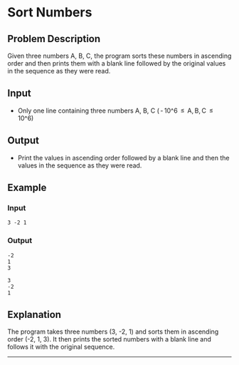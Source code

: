 

# Sort Numbers

## Problem Description

Given three numbers A, B, C, the program sorts these numbers in ascending order and then prints them with a blank line followed by the original values in the sequence as they were read.

## Input

- Only one line containing three numbers A, B, C ( - 10^6  ≤  A, B, C  ≤  10^6)

## Output

- Print the values in ascending order followed by a blank line and then the values in the sequence as they were read.

## Example

### Input

```
3 -2 1
```

### Output

```
-2
1
3

3
-2
1
```

## Explanation

The program takes three numbers (3, -2, 1) and sorts them in ascending order (-2, 1, 3). It then prints the sorted numbers with a blank line and follows it with the original sequence.

---

